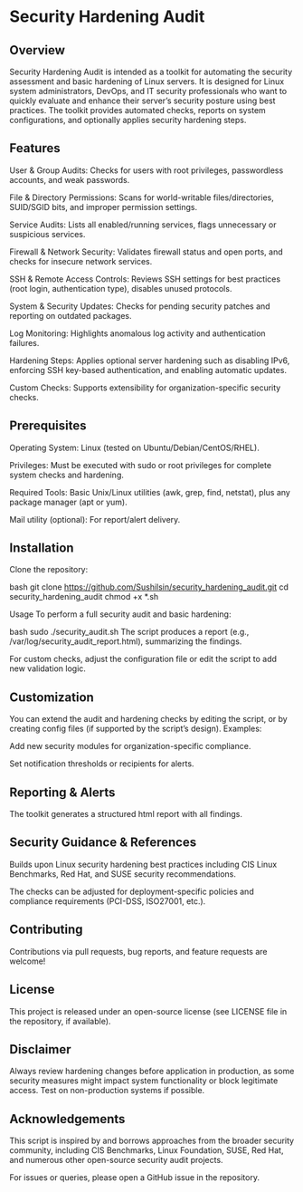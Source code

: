 # Security Hardening Audit

## Overview
Security Hardening Audit is intended as a toolkit for automating the security assessment and basic hardening of Linux servers. It is designed for Linux system administrators, DevOps, and IT security professionals who want to quickly evaluate and enhance their server’s security posture using best practices. The toolkit provides automated checks, reports on system configurations, and optionally applies security hardening steps.

## Features
User & Group Audits: Checks for users with root privileges, passwordless accounts, and weak passwords.

File & Directory Permissions: Scans for world-writable files/directories, SUID/SGID bits, and improper permission settings.

Service Audits: Lists all enabled/running services, flags unnecessary or suspicious services.

Firewall & Network Security: Validates firewall status and open ports, and checks for insecure network services.

SSH & Remote Access Controls: Reviews SSH settings for best practices (root login, authentication type), disables unused protocols.

System & Security Updates: Checks for pending security patches and reporting on outdated packages.

Log Monitoring: Highlights anomalous log activity and authentication failures.

Hardening Steps: Applies optional server hardening such as disabling IPv6, enforcing SSH key-based authentication, and enabling automatic updates.

Custom Checks: Supports extensibility for organization-specific security checks.

## Prerequisites
Operating System: Linux (tested on Ubuntu/Debian/CentOS/RHEL).

Privileges: Must be executed with sudo or root privileges for complete system checks and hardening.

Required Tools: Basic Unix/Linux utilities (awk, grep, find, netstat), plus any package manager (apt or yum).

Mail utility (optional): For report/alert delivery.

## Installation
Clone the repository:

bash
git clone https://github.com/Sushilsin/security_hardening_audit.git
cd security_hardening_audit
chmod +x *.sh

Usage
To perform a full security audit and basic hardening:

bash
sudo ./security_audit.sh
The script produces a report (e.g., /var/log/security_audit_report.html), summarizing the findings.

For custom checks, adjust the configuration file or edit the script to add new validation logic.

## Customization
You can extend the audit and hardening checks by editing the script, or by creating config files (if supported by the script’s design).
Examples:

Add new security modules for organization-specific compliance.

Set notification thresholds or recipients for alerts.

## Reporting & Alerts
The toolkit generates a structured html report with all findings. 

## Security Guidance & References
Builds upon Linux security hardening best practices including CIS Linux Benchmarks, Red Hat, and SUSE security recommendations.

The checks can be adjusted for deployment-specific policies and compliance requirements (PCI-DSS, ISO27001, etc.).

## Contributing
Contributions via pull requests, bug reports, and feature requests are welcome!

## License
This project is released under an open-source license (see LICENSE file in the repository, if available).

## Disclaimer
Always review hardening changes before application in production, as some security measures might impact system functionality or block legitimate access. Test on non-production systems if possible.

## Acknowledgements
This script is inspired by and borrows approaches from the broader security community, including CIS Benchmarks, Linux Foundation, SUSE, Red Hat, and numerous other open-source security audit projects.

For issues or queries, please open a GitHub issue in the repository.
